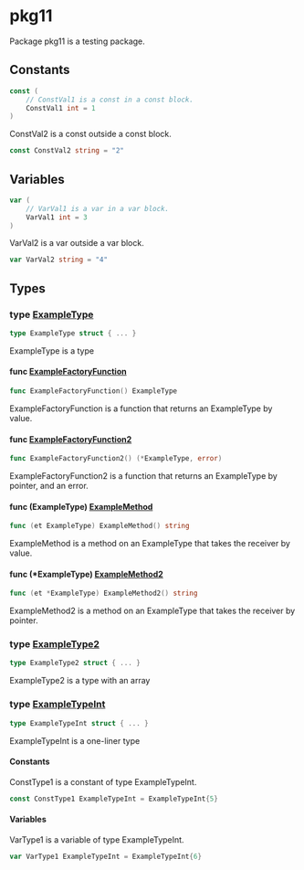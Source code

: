 # pkg11

Package pkg11 is a testing package.

## Constants

```go
const (
    // ConstVal1 is a const in a const block.
    ConstVal1 int = 1
)
```

ConstVal2 is a const outside a const block.

```go
const ConstVal2 string = "2"
```

## Variables

```go
var (
    // VarVal1 is a var in a var block.
    VarVal1 int = 3
)
```

VarVal2 is a var outside a var block.

```go
var VarVal2 string = "4"
```

## Types

### type [ExampleType](/pkg.go#L21)

```go
type ExampleType struct { ... }
```

ExampleType is a type

#### func [ExampleFactoryFunction](/pkg.go#L42)

```go
func ExampleFactoryFunction() ExampleType
```

ExampleFactoryFunction is a function that returns an ExampleType by value.

#### func [ExampleFactoryFunction2](/pkg.go#L50)

```go
func ExampleFactoryFunction2() (*ExampleType, error)
```

ExampleFactoryFunction2 is a function that returns an ExampleType by pointer, and an error.

#### func (ExampleType) [ExampleMethod](/pkg.go#L58)

```go
func (et ExampleType) ExampleMethod() string
```

ExampleMethod is a method on an ExampleType that takes the receiver by value.

#### func (*ExampleType) [ExampleMethod2](/pkg.go#L63)

```go
func (et *ExampleType) ExampleMethod2() string
```

ExampleMethod2 is a method on an ExampleType that takes the receiver by pointer.

### type [ExampleType2](/pkg.go#L27)

```go
type ExampleType2 struct { ... }
```

ExampleType2 is a type with an array

### type [ExampleTypeInt](/pkg.go#L33)

```go
type ExampleTypeInt struct { ... }
```

ExampleTypeInt is a one-liner type

#### Constants

ConstType1 is a constant of type ExampleTypeInt.

```go
const ConstType1 ExampleTypeInt = ExampleTypeInt{5}
```

#### Variables

VarType1 is a variable of type ExampleTypeInt.

```go
var VarType1 ExampleTypeInt = ExampleTypeInt{6}
```
